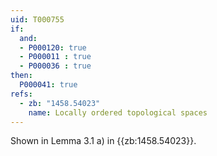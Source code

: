 ```yaml
---
uid: T000755
if:
  and:
  - P000120: true
  - P000011 : true
  - P000036 : true
then:
  P000041: true
refs:
  - zb: "1458.54023"
    name: Locally ordered topological spaces
---
```


Shown in Lemma 3.1 a) in {{zb:1458.54023}}.
